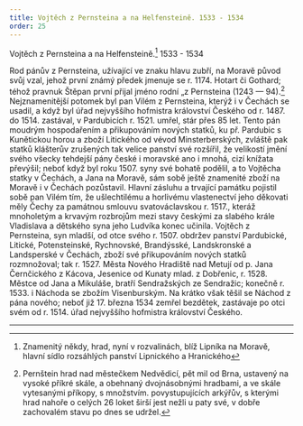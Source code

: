 ```yaml
---
title: Vojtěch z Pernsteina a na Helfensteině. 1533 - 1534
order: 25
---
```

Vojtěch z Pernsteina a na Helfensteině.[^50] 1533 - 1534 

Rod pánův z Pernsteina, užívající ve znaku hlavu zubří, na Moravě původ svůj vzal, jehož první známý předek jmenuje se r. 1174. Hotart či Gothard; téhož pravnuk Štěpan první přijal jméno rodní „z Pernsteina (1243 — 94).[^51] 
Nejznamenitější potomek byl pan Vilém z Pernsteina, kterýž i v Čechách se usadil, a když byl úřad nejvyššího hofmistra království Českého od r. 1487. do 1514. zastával, v Pardubicích r. 1521. umřel, stár přes 85 let. Tento pán moudrým hospodařením a přikupováním nových statků, ku př. Pardubic s Kunětickou horou a zboží Litického od vévod Minsterberských, zvláště pak statků klášterův zrušených tak velice panství své rozšířil, že velikostí jmění svého všecky tehdejší pány české i moravské ano i mnohá, cizí knížata převýšil; neboť když byl roku 1507. syny své bohatě podělil, a to Vojtěcha statky v Čechách, a Jana na Moravě, sám sobě ještě znamenité zboží na Moravě i v Čechách pozůstavil. Hlavní zásluhu a trvající památku pojistil sobě pan Vilém tím, že ušlechtilému a horlivému vlastenectví jeho děkovati měly Čechy za památnou smlouvu svatováclavskou r. 1517., kteráž mnoholetým a krvavým rozbrojům mezi stavy českými za slabého krále Vladislava a dětského syna jeho Ludvíka konec učinila. 
Vojtěch z Pernsteina, syn mladší, od otce svého r. 1507. obdržev panství Pardubické, Litické, Potensteinské, Rychnovské, Brandýsské, Landskronské a Landsperské v Čechách, zboží své přikupováním nových statků rozmnožoval; tak r. 1527. Města Nového Hradiště nad Metují od p. Jana Černčického z Kácova, Jesenice od Kunaty mlad. z Dobřenic, r. 1528. Městce od Jana a Mikuláše, bratří Sendražských ze Sendražic; konečně r. 1533. i Náchoda se zbožím Visenburským. Na krátko však těšil se Náchod z pána nového; neboť již 17. března 1534 zemřel bezdětek, zastávaje po otci svém od r. 1514. úřad nejvyššího hofmistra království Českého.

-------------------------

[^50]: Znamenitý někdy, hrad, nyní v rozvalinách, blíž Lipníka na Moravě, hlavní sídlo rozsáhlých panství Lipnického a Hranického

[^51]: Pernštein hrad nad městečkem Nedvědicí, pět mil od Brna, ustavený na vysoké příkré skále, a obehnaný dvojnásobnými hradbami, a ve skále vytesanými příkopy, s množstvím. povystupujících arkýřův, s kterými hrad nahoře o celých 26 loket širší jest nežli u paty své, v dobře zachovalém stavu po dnes se udržel.
